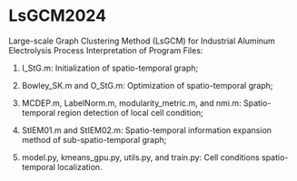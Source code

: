 # LsGCM2024
Large-scale Graph Clustering Method (LsGCM) for Industrial Aluminum Electrolysis Process
Interpretation of Program Files: 

1) I_StG.m: Initialization of spatio-temporal graph; 

2) Bowley_SK.m and O_StG.m: Optimization of spatio-temporal graph; 

3) MCDEP.m, LabelNorm.m, modularity_metric.m, and nmi.m: Spatio-temporal region detection of local cell condition; 

4) StIEM01.m and StIEM02.m: Spatio-temporal information expansion method of sub-spatio-temporal graph;

5) model.py, kmeans_gpu.py, utils.py, and train.py: Cell conditions spatio-temporal localization.
